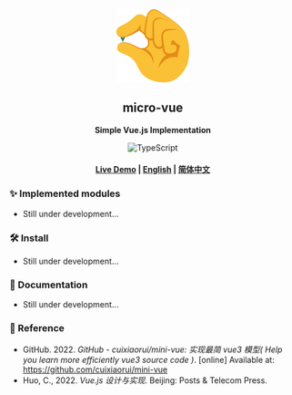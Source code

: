 <div align="center">
  <img src="./doc/image/logo.svg" width="128" height="128"/>
  <h2>micro-vue</h2>
  <p>
    <strong>Simple Vue.js Implementation</strong>
  </p>



  <p>
    <img alt="TypeScript" src="https://img.shields.io/badge/TypeScript-3178C6?style=flat-square&logo=TypeScript&logoColor=white"/>


  </p>

  <h4>
    <a href="">Live Demo</a>
    <span> | </span>
    <a href="https://github.com/KairuiLiu/micro-vue/blob/master/README-EN.md">English</a>
    <span> | </span>
    <a href="https://github.com/KairuiLiu/micro-vue/blob/master/README.md">简体中文</a>
  </h4>


</div>

### ✨ Implemented modules

- Still under development...

### 🛠️ Install

- Still under development...


### 📃 Documentation

- Still under development...

### 🥰 Reference

- GitHub. 2022. *GitHub - cuixiaorui/mini-vue: 实现最简 vue3 模型( Help you learn more efficiently vue3 source code )*. [online] Available at: <https://github.com/cuixiaorui/mini-vue> 
- Huo, C., 2022. *Vue.js 设计与实现*. Beijing: Posts & Telecom Press.
